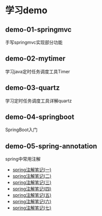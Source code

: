 # 学习demo
## demo-01-springmvc
手写springmvc实现部分功能
## demo-02-mytimer
学习java定时任务调度工具Timer
## demo-03-quartz
学习定时任务调度工具详解quartz
## demo-04-springboot
SpringBoot入门
## demo-05-spring-annotation
spring中常用注解
- [spring注解笔记(一)](/demo-05-spring-annotation/notes01.md)
- [spring注解笔记(二)](/demo-05-spring-annotation/notes02.md)
- [spring注解笔记(三)](/demo-05-spring-annotation/notes03.md)
- [spring注解笔记(四)](/demo-05-spring-annotation/notes04.md)
- [spring注解笔记(五)](/demo-05-spring-annotation/notes05.md)
- [spring注解笔记(六)](/demo-05-spring-annotation/notes06.md)
- [spring注解笔记(七)](/demo-05-spring-annotation/notes07.md)
